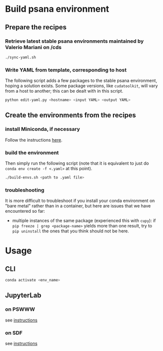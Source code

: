 # Build psana environment

## Prepare the recipes

### Retrieve latest stable psana environments maintained by Valerio Mariani on /cds
```bash
./sync-yaml.sh
```

### Write YAML from template, corresponding to host
The following script adds a few packages to the stable psana environment, hoping a solution exists. Some package versions, like `cudatoolkit`, will vary from a host to another; this can be dealt with in this script.
```bash
python edit-yaml.py <hostname> <input YAML> <output YAML>
```

## Create the environments from the recipes

### install Miniconda, if necessary

Follow the instructions [here](https://docs.conda.io/en/latest/miniconda.html).

### build the environment

Then simply run the following script (note that it is equivalent to just do `conda env create -f <.yaml>` at this point).
```bash
./build-envs.sh <path to .yaml file>
```

### troubleshooting

It is more difficult to troubleshoot if you install your conda environment on "bare metal" rather than in a container, but here are issues that we have encountered so far:
- multiple instances of the same package (experienced this with `cupy`): if `pip freeze | grep <package-name>` yields more than one result, try to `pip uninstall` the ones that you think should not be here.

# Usage

## CLI

```bash
conda activate <env_name>
```

## JupyterLab

### on PSWWW

see [instructions](https://confluence.slac.stanford.edu/display/PSDM/Installing+Your+Own+Python+Packages)

### on SDF

see [instructions]()
